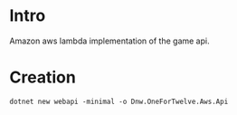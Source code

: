 # Intro

Amazon aws lambda implementation of the game api.

# Creation

```
dotnet new webapi -minimal -o Dnw.OneForTwelve.Aws.Api
```
